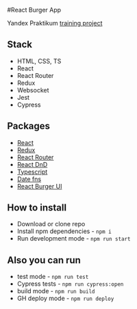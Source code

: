 #React Burger App

Yandex Praktikum [training project](https://artvezhl.github.io/react-burger/)

## Stack
- HTML, CSS, TS
- React
- React Router
- Redux
- Websocket
- Jest
- Cypress

## Packages
- [React](https://reactjs.org/)
- [Redux](https://redux.js.org/)
- [React Router](https://v5.reactrouter.com/)
- [React DnD](https://react-dnd.github.io/react-dnd/about)
- [Typescript](https://www.typescriptlang.org/)
- [Date fns](https://date-fns.org/)
- [React Burger UI](https://www.npmjs.com/package/@ya.praktikum/react-developer-burger-ui-components)

## How to install
- Download or clone repo
- Install npm dependencies - `npm i`
- Run development mode - `npm run start`

## Also you can run
- test mode - `npm run test`
- Cypress tests - `npm run cypress:open`
- build mode - `npm run build`
- GH deploy mode - `npm run deploy`